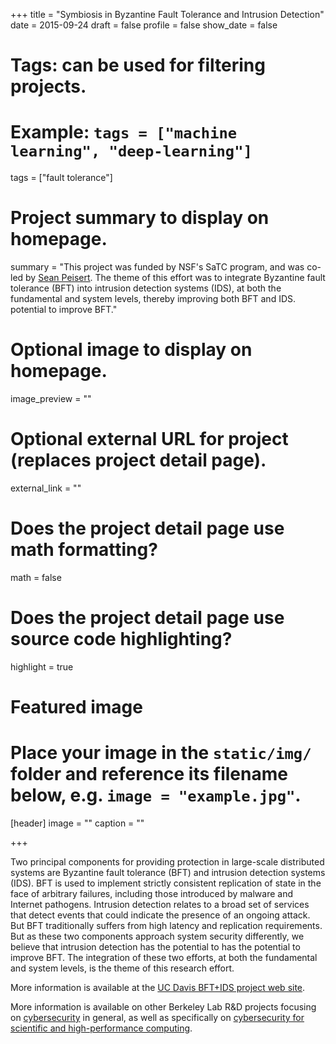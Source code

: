 +++
title = "Symbiosis in Byzantine Fault Tolerance and Intrusion Detection"
date = 2015-09-24
draft = false
profile = false
show_date = false

# Tags: can be used for filtering projects.
# Example: `tags = ["machine learning", "deep-learning"]`
tags = ["fault tolerance"]

# Project summary to display on homepage.
summary = "This project was funded by NSF's SaTC program, and was co-led by [Sean Peisert](https://www.cs.ucdavis.edu/~peisert/). The theme of this effort was to integrate Byzantine fault tolerance (BFT) into intrusion detection systems (IDS), at both the fundamental and system levels, thereby improving both BFT and IDS. potential to improve BFT."

# Optional image to display on homepage.
image_preview = ""

# Optional external URL for project (replaces project detail page).
external_link = ""

# Does the project detail page use math formatting?
math = false

# Does the project detail page use source code highlighting?
highlight = true

# Featured image
# Place your image in the `static/img/` folder and reference its filename below, e.g. `image = "example.jpg"`.
[header]
image = ""
caption = ""

+++

 Two principal components for providing protection in large-scale distributed systems are Byzantine fault tolerance (BFT) and intrusion detection systems (IDS). BFT is used to implement strictly consistent replication of state in the face of arbitrary failures, including those introduced by malware and Internet pathogens. Intrusion detection relates to a broad set of services that detect events that could indicate the presence of an ongoing attack. But BFT traditionally suffers from high latency and replication requirements. But as these two components approach system security differently, we believe that intrusion detection has the potential to has the potential to improve BFT. The integration of these two efforts, at both the fundamental and system levels, is the theme of this research effort. 
  
More information is available at the [UC Davis BFT+IDS project web site](http://www.cs.ucdavis.edu/%7Epeisert/projects/bftids.html).

More information is available on other Berkeley Lab R&D projects focusing on [cybersecurity](/projects/) in general, as well as specifically on [cybersecurity for scientific and high-performance computing](/research/scientific-computing/).
